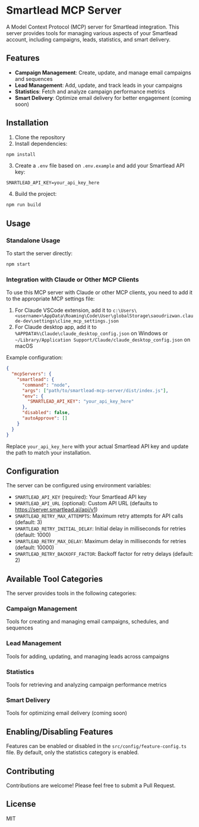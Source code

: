 # Smartlead MCP Server

A Model Context Protocol (MCP) server for Smartlead integration. This server provides tools for managing various aspects of your Smartlead account, including campaigns, leads, statistics, and smart delivery.

## Features

- **Campaign Management**: Create, update, and manage email campaigns and sequences
- **Lead Management**: Add, update, and track leads in your campaigns
- **Statistics**: Fetch and analyze campaign performance metrics
- **Smart Delivery**: Optimize email delivery for better engagement (coming soon)

## Installation

1. Clone the repository
2. Install dependencies:

```bash
npm install
```

3. Create a `.env` file based on `.env.example` and add your Smartlead API key:

```
SMARTLEAD_API_KEY=your_api_key_here
```

4. Build the project:

```bash
npm run build
```

## Usage

### Standalone Usage

To start the server directly:

```bash
npm start
```

### Integration with Claude or Other MCP Clients

To use this MCP server with Claude or other MCP clients, you need to add it to the appropriate MCP settings file:

1. For Claude VSCode extension, add it to `c:\Users\<username>\AppData\Roaming\Code\User\globalStorage\saoudrizwan.claude-dev\settings\cline_mcp_settings.json`
2. For Claude desktop app, add it to `%APPDATA%\Claude\claude_desktop_config.json` on Windows or `~/Library/Application Support/Claude/claude_desktop_config.json` on macOS

Example configuration:

```json
{
  "mcpServers": {
    "smartlead": {
      "command": "node",
      "args": ["path/to/smartlead-mcp-server/dist/index.js"],
      "env": {
        "SMARTLEAD_API_KEY": "your_api_key_here"
      },
      "disabled": false,
      "autoApprove": []
    }
  }
}
```

Replace `your_api_key_here` with your actual Smartlead API key and update the path to match your installation.

## Configuration

The server can be configured using environment variables:

- `SMARTLEAD_API_KEY` (required): Your Smartlead API key
- `SMARTLEAD_API_URL` (optional): Custom API URL (defaults to https://server.smartlead.ai/api/v1)
- `SMARTLEAD_RETRY_MAX_ATTEMPTS`: Maximum retry attempts for API calls (default: 3)
- `SMARTLEAD_RETRY_INITIAL_DELAY`: Initial delay in milliseconds for retries (default: 1000)
- `SMARTLEAD_RETRY_MAX_DELAY`: Maximum delay in milliseconds for retries (default: 10000)
- `SMARTLEAD_RETRY_BACKOFF_FACTOR`: Backoff factor for retry delays (default: 2)

## Available Tool Categories

The server provides tools in the following categories:

### Campaign Management
Tools for creating and managing email campaigns, schedules, and sequences

### Lead Management
Tools for adding, updating, and managing leads across campaigns

### Statistics
Tools for retrieving and analyzing campaign performance metrics

### Smart Delivery
Tools for optimizing email delivery (coming soon)

## Enabling/Disabling Features

Features can be enabled or disabled in the `src/config/feature-config.ts` file. By default, only the statistics category is enabled.

## Contributing

Contributions are welcome! Please feel free to submit a Pull Request.

## License

MIT
